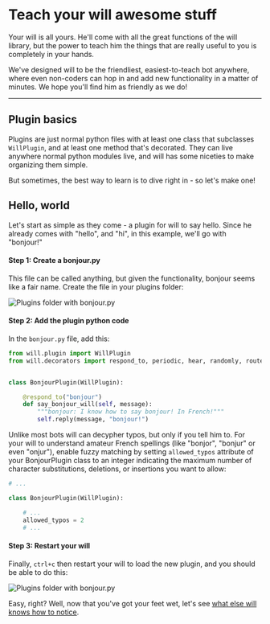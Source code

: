 # Teach your will awesome stuff

Your will is all yours.  He'll come with all the great functions of the will library, but the power to teach him the things that are really useful to you is completely in your hands.

We've designed will to be the friendliest, easiest-to-teach bot anywhere, where even non-coders can hop in and add new functionality in a matter of minutes.  We hope you'll find him as friendly as we do!

---

## Plugin basics

Plugins are just normal python files with at least one class that subclasses `WillPlugin`, and at least one method that's decorated. They can live anywhere normal python modules live, and will has some niceties to make organizing them simple.

But sometimes, the best way to learn is to dive right in - so let's make one!


## Hello, world

Let's start as simple as they come - a plugin for will to say hello.  Since he already comes with "hello", and "hi", in this example, we'll go with "bonjour!"

#### Step 1: Create a bonjour.py

This file can be called anything, but given the functionality, bonjour seems like a fair name.  Create the file in your plugins folder:

![Plugins folder with bonjour.py](../../img/plugins_bonjour.gif)

#### Step 2: Add the plugin python code

In the `bonjour.py` file, add this:

```python
from will.plugin import WillPlugin
from will.decorators import respond_to, periodic, hear, randomly, route, rendered_template, require_settings


class BonjourPlugin(WillPlugin):

    @respond_to("bonjour")
    def say_bonjour_will(self, message):
        """bonjour: I know how to say bonjour! In French!"""
        self.reply(message, "bonjour!")


```

Unlike most bots will can decypher typos, but only if you tell him to. For your will to understand amateur French spellings (like "bonjor", "bonjur" or even "onjur"), enable fuzzy matching by setting `allowed_typos` attribute of your BonjourPlugin class to an integer indicating the maximum number of character substitutions, deletions, or insertions you want to allow:

```python
# ...

class BonjourPlugin(WillPlugin):

    # ...
    allowed_typos = 2
    # ...


```

#### Step 3: Restart your will

Finally, `ctrl+c` then restart your will to load the new plugin, and you should be able to do this:

![Plugins folder with bonjour.py](../../img/bonjour_chat.gif)

Easy, right?  Well, now that you've got your feet wet, let's see  [what else will knows how to notice](notice.md).
